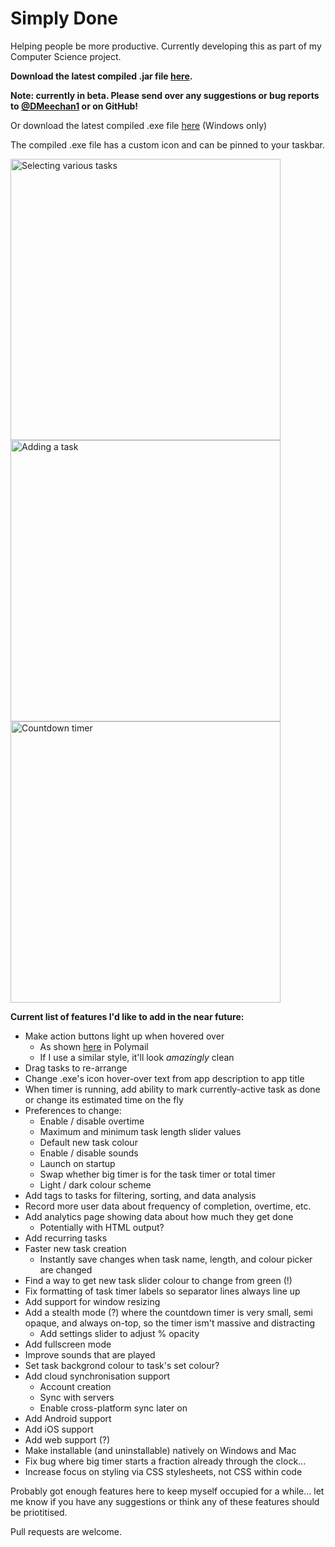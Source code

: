 # Simply Done
Helping people be more productive.
Currently developing this as part of my Computer Science project. 

**Download the latest compiled .jar file <a href="https://goo.gl/BoqkpR">here</a>.**

**Note: currently in beta. Please send over any suggestions or bug reports to <a href="https://twitter.com/@DMeechan1">@DMeechan1</a> or on GitHub!**

Or download the latest compiled .exe file <a href="https://github.com/DMeechan/Simply-Done/raw/master/download/Simply%20Done.exe">here</a> (Windows only)

The compiled .exe file has a custom icon and can be pinned to your taskbar.

<img src="https://i.gyazo.com/cb812149fa7480e232cab3d4a796439b.gif" alt="Selecting various tasks" width="432" height="450"/>
<img src="https://i.gyazo.com/66f2fa12cd7c20a9f1e8ef3e995aabda.gif" alt="Adding a task" width="432" height="450"/>
<img src="https://i.gyazo.com/3b8e1d13b6d24042fa694af045a9fed1.gif" alt="Countdown timer" width="432" height="450"/>


<b>Current list of features I'd like to add in the near future:</b>
- Make action buttons light up when hovered over
  - As shown <a href="https://gyazo.com/746ce5e7b765e6cc8a5db5af674136b0">here</a> in Polymail
  - If I use a similar style, it'll look *amazingly* clean
- Drag tasks to re-arrange
- Change .exe's icon hover-over text from app description to app title
- When timer is running, add ability to mark currently-active task as done or change its estimated time on the fly
- Preferences to change:
  - Enable / disable overtime
  - Maximum and minimum task length slider values
  - Default new task colour
  - Enable / disable sounds
  - Launch on startup
  - Swap whether big timer is for the task timer or total timer
  - Light / dark colour scheme
- Add tags to tasks for filtering, sorting, and data analysis
- Record more user data about frequency of completion, overtime, etc.
- Add analytics page showing data about how much they get done
  - Potentially with HTML output?
- Add recurring tasks
- Faster new task creation
  - Instantly save changes when task name, length, and colour picker are changed
- Find a way to get new task slider colour to change from green (!)
- Fix formatting of task timer labels so separator lines always line up
- Add support for window resizing
- Add a stealth mode (?) where the countdown timer is very small, semi opaque, and always on-top, so the timer ism't massive and distracting
  - Add settings slider to adjust % opacity
- Add fullscreen mode
- Improve sounds that are played
- Set task backgrond colour to task's set colour?
- Add cloud synchronisation support 
  - Account creation
  - Sync with servers
  - Enable cross-platform sync later on
- Add Android support
- Add iOS support
- Add web support (?)
- Make installable (and uninstallable) natively on Windows and Mac
- Fix bug where big timer starts a fraction already through the clock...
- Increase focus on styling via CSS stylesheets, not CSS within code

Probably got enough features here to keep myself occupied for a while... let me know if you have any suggestions or think any of these features should be priotitised. 

Pull requests are welcome.
